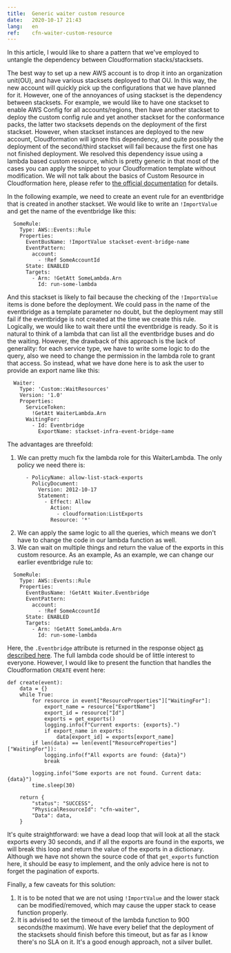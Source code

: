 ```yaml
---
title:  Generic waiter custom resource
date:   2020-10-17 21:43
lang:   en
ref:    cfn-waiter-custom-resource
---
```


In this article, I would like to share a pattern that we've employed to untangle the dependency between Cloudformation stacks/stacksets.

The best way to set up a new AWS account is to drop it into an organization unit(OU), and have various stacksets deployed to that OU. In this way, the new account will quickly pick up the configurations that we have planned for it. However, one of the annoyances of using stackset is the dependency between stacksets. For example, we would like to have one stackset to enable AWS Config for all accounts/regions, then have another stackset to deploy the custom config rule and yet another stackset for the conformance packs, the latter two stacksets depends on the deployment of the first stackset. However, when stackset instances are deployed to the new account, Cloudformation will ignore this dependency, and quite possibly the deployment of the second/third stackset will fail because the first one has not finished deployment. We resolved this dependency issue using a lambda based custom resource, which is pretty generic in that most of the cases you can apply the snippet to your Cloudformation template without modification. We will not talk about the basics of Custom Resource in Cloudformation here, please refer to [the official documentation](https://docs.aws.amazon.com/AWSCloudFormation/latest/UserGuide/template-custom-resources.html) for details.

In the following example, we need to create an event rule for an eventbridge that is created in another stackset. We would like to write an `!ImportValue` and get the name of the eventbridge like this:

```
  SomeRule:
    Type: AWS::Events::Rule
    Properties:
      EventBusName: !ImportValue stackset-event-bridge-name
      EventPattern:
        account:
          - !Ref SomeAccountId
      State: ENABLED
      Targets:
        - Arn: !GetAtt SomeLambda.Arn
          Id: run-some-lambda
```

And this stackset is likely to fail because the checking of the `!ImportValue` items is done before the deployment. We could pass in the name of the eventbridge as a template parameter no doubt, but the deployment may still fail if the eventbridge is not created at the time we create this rule. Logically, we would like to wait there until the eventbridge is ready. So it is natural to think of a lambda that can list all the eventbridge buses and do the waiting. However, the drawback of this approach is the lack of generality: for each service type, we have to write some logic to do the query, also we need to change the permission in the lambda role to grant that access. So instead, what we have done here is to ask the user to provide an export name like this:

```
  Waiter:
    Type: 'Custom::WaitResources'
    Version: '1.0'
    Properties:
      ServiceToken:
        !GetAtt WaiterLambda.Arn
      WaitingFor:
        - Id: Eventbridge
          ExportName: stackset-infra-event-bridge-name
```

The advantages are threefold:

1. We can pretty much fix the lambda role for this WaiterLambda. The only policy we need there is:

```
      - PolicyName: allow-list-stack-exports
        PolicyDocument:
          Version: 2012-10-17
          Statement:
            - Effect: Allow
              Action:
                - cloudformation:ListExports
              Resource: '*'
```

2. We can apply the same logic to all the queries, which means we don't have to change the code in our lambda function as well.
3. We can wait on multiple things and return the value of the exports in this custom resource. As an example, As an example, we can change our earlier eventbridge rule to:

```
  SomeRule:
    Type: AWS::Events::Rule
    Properties:
      EventBusName: !GetAtt Waiter.Eventbridge
      EventPattern:
        account:
          - !Ref SomeAccountId
      State: ENABLED
      Targets:
        - Arn: !GetAtt SomeLambda.Arn
          Id: run-some-lambda
```

Here, the `.Eventbridge` attribute is returned in the response object [as described here](https://docs.aws.amazon.com/AWSCloudFormation/latest/UserGuide/crpg-ref-responses.html). The full lambda code should be of little interest to everyone. However, I would like to present the function that handles the Cloudformation `CREATE` event here:

```
def create(event):
    data = {}
    while True:
        for resource in event["ResourceProperties"]["WaitingFor"]:
            export_name = resource["ExportName"]
            export_id = resource["Id"]
            exports = get_exports()
            logging.info(f"Current exports: {exports}.")
            if export_name in exports:
                data[export_id] = exports[export_name]
        if len(data) == len(event["ResourceProperties"]["WaitingFor"]):
            logging.info(f"All exports are found: {data}")
            break

        logging.info("Some exports are not found. Current data: {data}")
        time.sleep(30)

    return {
        "status": "SUCCESS",
        "PhysicalResourceId": "cfn-waiter",
        "Data": data,
    }
```

It's quite straightforward: we have a dead loop that will look at all the stack exports every 30 seconds, and if all the exports are found in the exports, we will break this loop and return the value of the exports in a dictionary. Although we have not shown the source code of that `get_exports` function here, it should be easy to implement, and the only advice here is not to forget the pagination of exports.

Finally, a few caveats for this solution:

1. It is to be noted that we are not using `!ImportValue` and the lower stack can be modified/removed, which may cause the upper stack to cease function properly.
2. It is advised to set the timeout of the lambda function to 900 seconds(the maximum). We have every belief that the deployment of the stacksets should finish before this timeout, but as far as I know there's no SLA on it. It's a good enough approach, not a silver bullet.